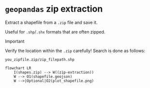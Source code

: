# `geopandas` zip extraction

Extract a shapefile from a `.zip` file and save it.

Useful for `.shp`/`.shx` formats that are often zipped.

>[!important]
>Verify the location within the `.zip` carefully!
>Search is done as follows:
>
>`you_zipfile.zip/zip_filepath.shp`

```mermaid
flowchart LR
    I(shapes.zip) --> W((zip-extraction))
    W --> O1(shapefile.geojson)
    W -->|Optional|O2(plot_shapefile.png)
```
